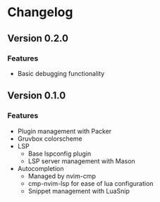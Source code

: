 # Changelog
## Version 0.2.0
### Features
- Basic debugging functionality
## Version 0.1.0
### Features
- Plugin management with Packer
- Gruvbox colorscheme
- LSP
	- Base lspconfig plugin
	- LSP server management with Mason
- Autocompletion
	- Managed by nvim-cmp
	- cmp-nvim-lsp for ease of lua configuration
	- Snippet management with LuaSnip

